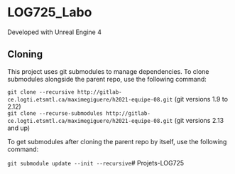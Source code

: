 # LOG725_Labo

Developed with Unreal Engine 4

## Cloning

This project uses git submodules to manage dependencies. To clone submodules alongside the parent repo, use the following command:

`git clone --recursive http://gitlab-ce.logti.etsmtl.ca/maximegiguere/h2021-equipe-08.git` (git versions 1.9 to 2.12)  
`git clone --recurse-submodules http://gitlab-ce.logti.etsmtl.ca/maximegiguere/h2021-equipe-08.git` (git versions 2.13 and up)

To get submodules after cloning the parent repo by itself, use the following command:

`git submodule update --init --recursive`# Projets-LOG725
